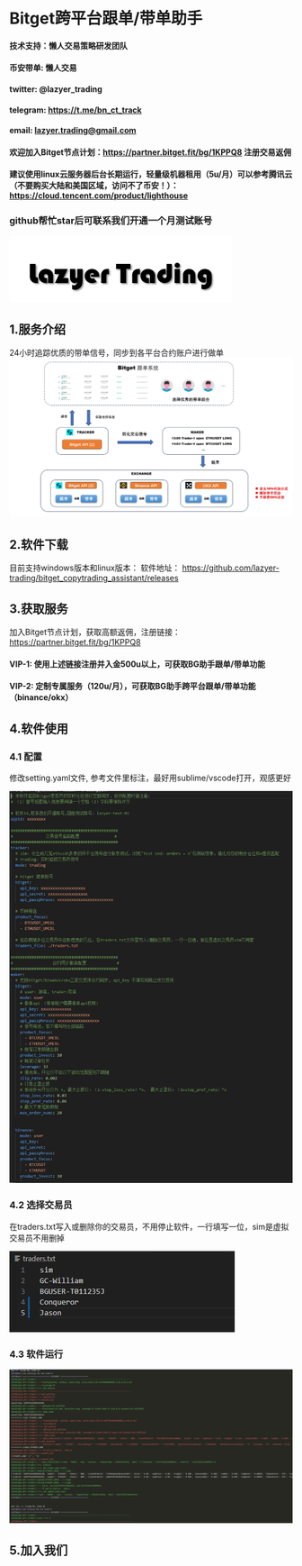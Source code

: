 # Bitget跨平台跟单/带单助手
#### 技术支持：懒人交易策略研发团队
#### 币安带单: 懒人交易
#### twitter: @lazyer_trading
#### telegram: https://t.me/bn_ct_track
#### email: lazyer.trading@gmail.com
#### 欢迎加入Bitget节点计划：https://partner.bitget.fit/bg/1KPPQ8 注册交易返佣
#### 建议使用linux云服务器后台长期运行，轻量级机器租用（5u/月）可以参考腾讯云（不要购买大陆和美国区域，访问不了币安！）：https://cloud.tencent.com/product/lighthouse
### **github帮忙star后可联系我们开通一个月测试账号**
![avatar](img/img1.png)

## 1.服务介绍
24小时追踪优质的带单信号，同步到各平台合约账户进行做单
![avatar](img/img2.png)

## 2.软件下载
目前支持windows版本和linux版本：
软件地址： https://github.com/lazyer-trading/bitget_copytrading_assistant/releases

## 3.获取服务
加入Bitget节点计划，获取高额返佣，注册链接：https://partner.bitget.fit/bg/1KPPQ8
#### VIP-1: 使用上述链接注册并入金500u以上，可获取BG助手跟单/带单功能 
#### VIP-2: 定制专属服务（120u/月），可获取BG助手跨平台跟单/带单功能 （binance/okx）


## 4.软件使用
### 4.1 配置
修改setting.yaml文件, 参考文件里标注，最好用sublime/vscode打开，观感更好

![avatar](img/img3.png)

### 4.2 选择交易员
在traders.txt写入或删除你的交易员，不用停止软件，一行填写一位，sim是虚拟交易员不用删掉

![avatar](img/img4.png)

### 4.3 软件运行
![avatar](img/img5.png)
## 5.加入我们
